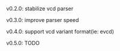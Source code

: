 v0.2.0: stabilize vcd parser

v0.3.0: improve parser speed

v0.4.0: support vcd variant format(ie: evcd)

v0.5.0: TODO